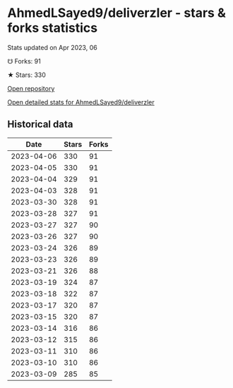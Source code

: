 # AhmedLSayed9/deliverzler - stars & forks statistics

Stats updated on Apr 2023, 06

☋ Forks: 91

★ Stars: 330

[Open repository](https://github.com/AhmedLSayed9/deliverzler)

[Open detailed stats for AhmedLSayed9/deliverzler](https://reviewgithub.com/rep/AhmedLSayed9/deliverzler)

## Historical data
| Date | Stars | Forks |
|------|-------|-------|
| 2023-04-06 | 330 | 91 | 
| 2023-04-05 | 330 | 91 | 
| 2023-04-04 | 329 | 91 | 
| 2023-04-03 | 328 | 91 | 
| 2023-03-30 | 328 | 91 | 
| 2023-03-28 | 327 | 91 | 
| 2023-03-27 | 327 | 90 | 
| 2023-03-26 | 327 | 90 | 
| 2023-03-24 | 326 | 89 | 
| 2023-03-23 | 326 | 89 | 
| 2023-03-21 | 326 | 88 | 
| 2023-03-19 | 324 | 87 | 
| 2023-03-18 | 322 | 87 | 
| 2023-03-17 | 320 | 87 | 
| 2023-03-15 | 320 | 87 | 
| 2023-03-14 | 316 | 86 | 
| 2023-03-12 | 315 | 86 | 
| 2023-03-11 | 310 | 86 | 
| 2023-03-10 | 310 | 86 | 
| 2023-03-09 | 285 | 85 | 

